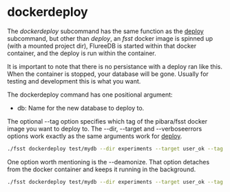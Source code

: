 # dockerdeploy

The *dockerdeploy* subcommand has the same function as the [deploy](deploy.MD) subcommand, but other than *deploy*, an *fsst* docker image is spinned up (with a mounted project dir), FlureeDB is started within that docker container, and the deploy is run within the container.

It is important to note that there is no persistance with a deploy ran like this. When the container is stopped, your database will be gone. Usually for testing and development this is what you want.

The dockerdeploy command has one positional argument:

* db: Name for the new database to deploy to.

The optional --tag option specifies which tag of the pibara/fsst docker image you want to deploy to.  The --dir, --target and --verboseerrors options work exactly as the same arguments work for [deploy](deploy.MD).

```bash
./fsst dockerdeploy test/mydb --dir experiments --target user_ok --tag stable --verbosefluree
```


One option worth mentioning is the --deamonize. That option detaches from the docker container and keeps it running in the background.

```bash
./fsst dockerdeploy test/mydb --dir experiments --target user_ok --tag stable --daemonize
```


